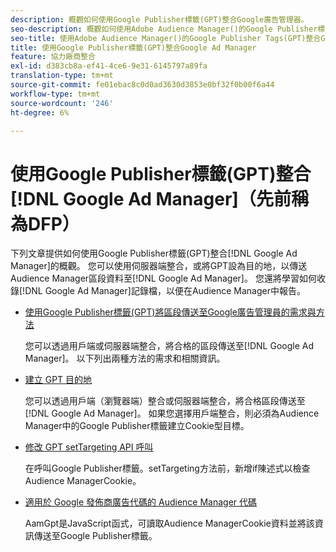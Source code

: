 ```yaml
---
description: 概觀如何使用Google Publisher標籤(GPT)整合Google廣告管理器。
seo-description: 概觀如何使用Adobe Audience Manager()的Google Publisher標籤(GPT)整合Google廣告AAM管理員。
seo-title: 使用Adobe Audience Manager()的Google Publisher Tags(GPT)整合Google Ad Manager(AAMGoogle Publisher Tags)
title: 使用Google Publisher標籤(GPT)整合Google Ad Manager
feature: 協力廠商整合
exl-id: d383cb8a-ef41-4ce6-9e31-6145797a89fa
translation-type: tm+mt
source-git-commit: fe01ebac8c0d0ad3630d3853e0bf32f0b00f6a44
workflow-type: tm+mt
source-wordcount: '246'
ht-degree: 6%

---
```


# 使用Google Publisher標籤(GPT)整合[!DNL Google Ad Manager]（先前稱為DFP）

下列文章提供如何使用Google Publisher標籤(GPT)整合[!DNL Google Ad Manager]的概觀。 您可以使用伺服器端整合，或將GPT設為目的地，以傳送Audience Manager區段資料至[!DNL Google Ad Manager]。 您還將學習如何收錄[!DNL Google Ad Manager]記錄檔，以便在Audience Manager中報告。

* [使用Google Publisher標籤(GPT)將區段傳送至Google廣告管理員的需求與方法](/help/using/integration/gpt-aam-destination/gpt-aam-requirements.md)

   您可以透過用戶端或伺服器端整合，將合格的區段傳送至[!DNL Google Ad Manager]。 以下列出兩種方法的需求和相關資訊。

* [建立 GPT 目的地](/help/using/integration/gpt-aam-destination/gpt-aam-create-destination.md)

   您可以透過用戶端（瀏覽器端）整合或伺服器端整合，將合格區段傳送至[!DNL Google Ad Manager]。 如果您選擇用戶端整合，則必須為Audience Manager中的Google Publisher標籤建立Cookie型目標。

* [修改 GPT setTargeting API 呼叫](/help/using/integration/gpt-aam-destination/gpt-aam-modify-api.md)

   在呼叫Google Publisher標籤。setTargeting方法前，新增if陳述式以檢查Audience ManagerCookie。

* [適用於 Google 發佈商廣告代碼的 Audience Manager 代碼](/help/using/integration/gpt-aam-destination/gpt-aam-aamgpt-code.md)

   AamGpt是JavaScript函式，可讀取Audience ManagerCookie資料並將該資訊傳送至Google Publisher標籤。
